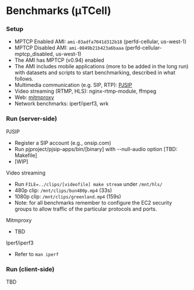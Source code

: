 # Benchmarks (μTCell)


### Setup
* MPTCP Enabled AMI: `ami-03adfa7041d312b18` (perfd-cellular, us-west-1)
* MPTCP Disabled AMI: `ami-0849b21b423a6baaa` (perfd-cellular-mptcp_disabled, us-west-1)
* The AMI has MPTCP (v0.94) enabled
* The AMI includes mobile applications (more to be added in the long run) with datasets and scripts to start benchmarking, described in what follows. 
* Multimedia communication (e.g. SIP, RTP): [PJSIP](https://github.com/pjsip/pjproject)
* Video streaming (RTMP, HLS):  nginx-rtmp-module, ffmpeg
* Web: [mitmproxy](https://github.com/mitmproxy/mitmproxy)
* Network benchmarks: iperf/iperf3, wrk 

### Run (server-side)

PJSIP

* Register a SIP account (e.g., onsip.com)
* Run pjproject/pjsip-apps/bin/[binary] with --null-audio option [TBD: Makefile]
* [WIP]

Video streaming
* Run `FILE=../clips/[videofile] make stream` under `/mnt/hls/`
* 480p clip: `/mnt/clips/bun480p.mp4` (33s)
* 1080p clip: `/mnt/clips/greenland.mp4` (159s)
* Note: for all benchmarks remember to configure the EC2 security groups to allow traffic of the particular protocols and ports.

Mitmproxy

* TBD

Iperf/iperf3
* Refer to `man iperf`

### Run (client-side)
TBD
